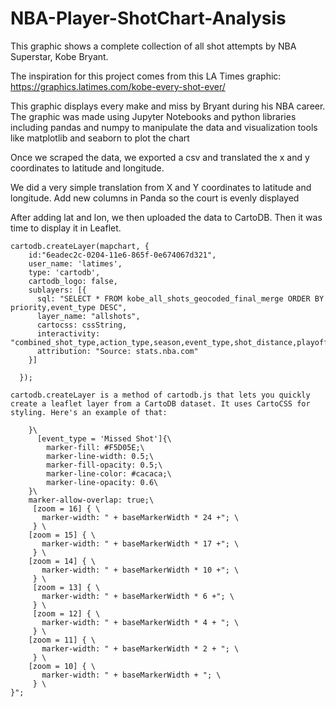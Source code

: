 # NBA-Player-ShotChart-Analysis

This graphic shows a complete collection of all shot attempts by NBA Superstar, Kobe Bryant.

The inspiration for this project comes from this LA Times graphic: https://graphics.latimes.com/kobe-every-shot-ever/


This graphic displays every make and miss by Bryant during his NBA career. The graphic was made using Jupyter Notebooks and python libraries including pandas and numpy to manipulate the data and visualization tools like matplotlib and seaborn to plot the chart

Once we scraped the data, we exported a csv and translated the x and y coordinates to latitude and longitude.

We did a very simple translation from X and Y coordinates to latitude and longitude. 
Add new columns in Panda so the court is evenly displayed

After adding lat and lon, we then uploaded the data to CartoDB. Then it was time to display it in Leaflet.
	
	cartodb.createLayer(mapchart, {
	    id:"6eadec2c-0204-11e6-865f-0e674067d321",
	    user_name: 'latimes',
	    type: 'cartodb',
	    cartodb_logo: false,
	    sublayers: [{
	      sql: "SELECT * FROM kobe_all_shots_geocoded_final_merge ORDER BY priority,event_type DESC",
	      layer_name: "allshots",
	      cartocss: cssString,
	      interactivity: "combined_shot_type,action_type,season,event_type,shot_distance,playoffs,opponent,game_date",
	      attribution: "Source: stats.nba.com"
	    }]

	  });
    
    cartodb.createLayer is a method of cartodb.js that lets you quickly create a leaflet layer from a CartoDB dataset. It uses CartoCSS for styling. Here's an example of that:

	    }\
	      [event_type = 'Missed Shot']{\
	        marker-fill: #F5D05E;\
	        marker-line-width: 0.5;\
	        marker-fill-opacity: 0.5;\
	        marker-line-color: #cacaca;\
	        marker-line-opacity: 0.6\
	    }\
	    marker-allow-overlap: true;\
	     [zoom = 16] { \
	       marker-width: " + baseMarkerWidth * 24 +"; \
	     } \
	    [zoom = 15] { \
	       marker-width: " + baseMarkerWidth * 17 +"; \
	     } \
	    [zoom = 14] { \
	       marker-width: " + baseMarkerWidth * 10 +"; \
	     } \
	     [zoom = 13] { \
	       marker-width: " + baseMarkerWidth * 6 +"; \
	     } \
	     [zoom = 12] { \
	       marker-width: " + baseMarkerWidth * 4 + "; \
	     } \
	    [zoom = 11] { \
	       marker-width: " + baseMarkerWidth * 2 + "; \
	     } \
	    [zoom = 10] { \
	       marker-width: " + baseMarkerWidth + "; \
	     } \
	}";

    
